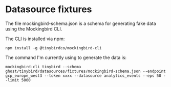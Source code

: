 # Datasource fixtures

The file mockingbird-schema.json is a schema for generating fake data using the Mockingbird CLI.

The CLI is installed via npm:

```
npm install -g @tinybirdco/mockingbird-cli
```

The command I'm currently using to generate the data is:

```
mockingbird-cli tinybird --schema ghost/tinybird/datasources/fixtures/mockingbird-schema.json --endpoint gcp_europe_west3 --token xxxx --datasource analytics_events --eps 50 --limit 5000
```
